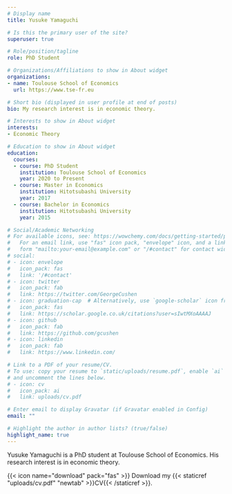 ```yaml
---
# Display name
title: Yusuke Yamaguchi

# Is this the primary user of the site?
superuser: true

# Role/position/tagline
role: PhD Student

# Organizations/Affiliations to show in About widget
organizations:
- name: Toulouse School of Economics
  url: https://www.tse-fr.eu

# Short bio (displayed in user profile at end of posts)
bio: My research interest is in economic theory.

# Interests to show in About widget
interests:
- Economic Theory

# Education to show in About widget
education:
  courses:
  - course: PhD Student
    institution: Toulouse School of Economics
    year: 2020 to Present
  - course: Master in Economics
    institution: Hitotsubashi University
    year: 2017
  - course: Bachelor in Economics
    institution: Hitotsubashi University
    year: 2015

# Social/Academic Networking
# For available icons, see: https://wowchemy.com/docs/getting-started/page-builder/#icons
#   For an email link, use "fas" icon pack, "envelope" icon, and a link in the
#   form "mailto:your-email@example.com" or "/#contact" for contact widget.
# social:
# - icon: envelope
#   icon_pack: fas
#   link: '/#contact'
# - icon: twitter
#   icon_pack: fab
#   link: https://twitter.com/GeorgeCushen
# - icon: graduation-cap  # Alternatively, use `google-scholar` icon from `ai` icon pack
#   icon_pack: fas
#   link: https://scholar.google.co.uk/citations?user=sIwtMXoAAAAJ
# - icon: github
#   icon_pack: fab
#   link: https://github.com/gcushen
# - icon: linkedin
#   icon_pack: fab
#   link: https://www.linkedin.com/

# Link to a PDF of your resume/CV.
# To use: copy your resume to `static/uploads/resume.pdf`, enable `ai` icons in `params.toml`, 
# and uncomment the lines below.
# - icon: cv
#   icon_pack: ai
#   link: uploads/cv.pdf

# Enter email to display Gravatar (if Gravatar enabled in Config)
email: ""

# Highlight the author in author lists? (true/false)
highlight_name: true
---
```


Yusuke Yamaguchi is a PhD student at Toulouse School of Economics. His research interest is in economic theory.

{{< icon name="download" pack="fas" >}} Download my {{< staticref "uploads/cv.pdf" "newtab" >}}CV{{< /staticref >}}.
